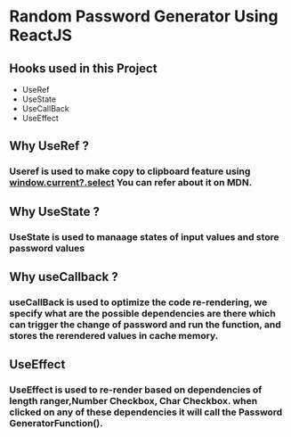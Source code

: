 # Random Password Generator Using ReactJS
## Hooks used in this Project
- UseRef
- UseState
- UseCallBack
- UseEffect

## Why UseRef ?
### Useref is used to make copy to clipboard feature using <ins>[window.current?.select](https://developer.mozilla.org/en-US/docs/Web/API/Window/getSelection)</ins> You can refer about it on MDN.

## Why UseState ?
### UseState is used to manaage states of input values and store password values

## Why useCallback ?
### useCallBack is used to optimize the code re-rendering, we specify what are the possible dependencies are there which can trigger the change of password and run the function, and stores the rerendered values in cache memory.

## UseEffect
### UseEffect is used to re-render based on dependencies of length ranger,Number Checkbox, Char Checkbox. when clicked on any of these dependencies it will call the Password GeneratorFunction(). 
